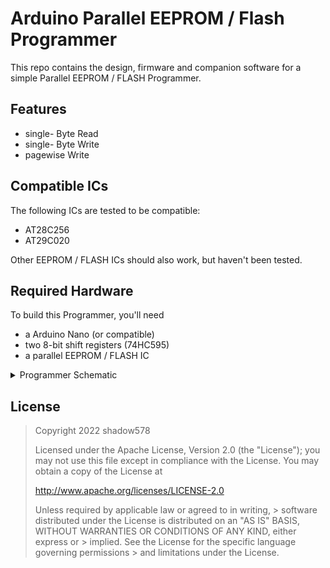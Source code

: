 # Arduino Parallel EEPROM / Flash Programmer

This repo contains the design, firmware and companion software for a simple Parallel EEPROM / FLASH Programmer.



## Features
- single- Byte Read
- single- Byte Write
- pagewise Write


## Compatible ICs

The following ICs are tested to be compatible:
- AT28C256
- AT29C020

Other EEPROM / FLASH ICs should also work, but haven't been tested.


## Required Hardware

To build this Programmer, you'll need
- a Arduino Nano (or compatible)
- two 8-bit shift registers (74HC595)
- a parallel EEPROM / FLASH IC

<details>
<summary>
Programmer Schematic
</summary>
<img src="./.github/schematic.png">
</details>



## License
> Copyright 2022 shadow578
> 
> Licensed under the Apache License, Version 2.0 (the "License");
> you may not use this file except in compliance with the License.
> You may obtain a copy of the License at
> 
> http://www.apache.org/licenses/LICENSE-2.0
> 
> Unless required by applicable law or agreed to in writing, > software
> distributed under the License is distributed on an "AS IS" BASIS,
> WITHOUT WARRANTIES OR CONDITIONS OF ANY KIND, either express or > implied.
> See the License for the specific language governing permissions > and
> limitations under the License.
